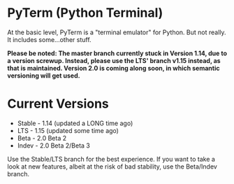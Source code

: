 # PyTerm (Python Terminal)
At the basic level, PyTerm is a "terminal emulator" for Python. But not really. It includes some...other stuff.

**Please be noted: The master branch currently stuck in Version 1.14, due to a version screwup. Instead, please use the LTS' branch v1.15 instead, as that is maintained. Version 2.0 is coming along soon, in which semantic versioning will get used.**

# Current Versions
* Stable - 1.14 (updated a LONG time ago)
* LTS - 1.15 (updated some time ago)
* Beta - 2.0 Beta 2
* Indev - 2.0 Beta 2/Beta 3

Use the Stable/LTS branch for the best experience. If you want to take a look at new features, albeit at the risk of bad stability, use the Beta/Indev branch.

